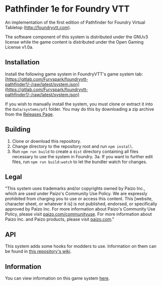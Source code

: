 # Pathfinder 1e for Foundry VTT

An implementation of the first edition of Pathfinder for Foundry Virtual
Tabletop (http://foundryvtt.com).

The software component of this system is distributed under the GNUv3 license
while the game content is distributed under the Open Gaming License v1.0a.

## Installation

Install the following game system in FoundryVTT's game system tab: [https://gitlab.com/Furyspark/foundryvtt-pathfinder1/-/raw/latest/system.json](https://gitlab.com/Furyspark/foundryvtt-pathfinder1/-/raw/latest/system.json)

If you wish to manually install the system, you must clone or extract it into the `Data/systems/pf1` folder.
You may do this by downloading a zip archive from the [Releases Page](https://gitlab.com/Furyspark/foundryvtt-pathfinder1/-/releases).

## Building

1. Clone or download this repository.
2. Change directory to the repository root and run `npm install`.
3. Run `npm run build` to create a `dist` directory containing all files necessary to use the system in Foundry.
   3a. If you want to further edit files, run `npm run build:watch` to let the bundler watch for changes.

## Legal

"This system uses trademarks and/or copyrights owned by Paizo Inc., which are used under Paizo's Community Use Policy.
We are expressly prohibited from charging you to use or access this content.
This [website, character sheet, or whatever it is] is not published, endorsed, or specifically approved by Paizo Inc.
For more information about Paizo's Community Use Policy, please visit [paizo.com/communityuse](http://paizo.com/communityuse).
For more information about Paizo Inc. and Paizo products, please visit [paizo.com](paizo.com)."

## API

This system adds some hooks for modders to use.
Information on them can be found in [this repository's wiki](https://gitlab.com/Furyspark/foundryvtt-pathfinder1/-/wikis/API/Hooks).

## Information

You can view information on this game system [here](https://furyspark.gitlab.io/foundryvtt-pathfinder1-doc/).
